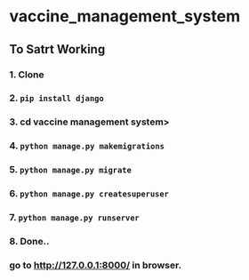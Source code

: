 # vaccine_management_system
## To Satrt Working
### 1. Clone
### 2. `pip install django`
### 3. cd vaccine management system>
### 4. `python manage.py makemigrations`
### 5.  `python manage.py migrate`
### 6.  `python manage.py createsuperuser`
### 7.  `python manage.py runserver`
### 8. Done..
### go to http://127.0.0.1:8000/ in browser.
